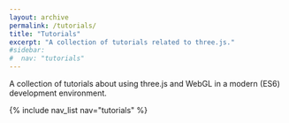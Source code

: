 ```yaml
---
layout: archive
permalink: /tutorials/
title: "Tutorials"
excerpt: "A collection of tutorials related to three.js."
#sidebar:
#  nav: "tutorials"
---
```


A collection of tutorials about using three.js and WebGL in a modern (ES6) development environment. 


{% include nav_list nav="tutorials" %}